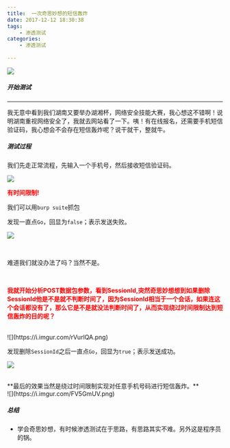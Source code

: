 ```yaml
---
title:  一次奇思妙想的短信轰炸
date: 2017-12-12 18:30:38
tags:
	- 渗透测试
categories: 
	- 渗透测试
	
---
```





![](https://i.imgur.com/FV5GmUV.png)


<!--more-->

##### 开始测试

----------



 我无意中看到我们湖南又要举办湖湘杯，网络安全技能大赛，我心想这不错啊！说明湖南重视网络安全了，我就去网站看了一下。咦！有在线报名，还需要手机短信验证码，我心想会不会存在短信轰炸呢？说干就干，整就牛。

##### 测试过程
 我们先走正常流程，先输入一个手机号，然后接收短信验证码。

![](https://i.imgur.com/eiZ6QNS.png)



<font color=red >**有时间限制!**</font>

我们可以用`burp suite`抓包


发现一直点`Go`，回显为`false`；表示发送失败。

![](https://i.imgur.com/WOjVHgE.png)

</br>

难道我们就没办法了吗？当然不是。

</br>

<font color=red> **我就开始分析POST数据包参数，看到SessionId,突然奇思妙想想到如果删除SessionId他是不是就不判断时间了，因为SessionId相当于一个会话，如果连这个会话都没有了，那么它是不是就没法判断时间了，从而实现绕过时间限制达到短信轰炸的目的呢？**</font>

</br>
![](https://i.imgur.com/rVurlQA.png)

</br>

发现删除`SessionId`之后一直点`Go`，回显为`true`；表示发送成功。

![](https://i.imgur.com/kVnNAr6.png)


</br>
**最后的效果当然是绕过时间限制实现对任意手机号码进行短信轰炸。**
</br>
![](https://i.imgur.com/FV5GmUV.png)

##### 总结

- 学会奇思妙想，有时候渗透测试在于思路，有思路其实不难。另外这是程序员的锅。



